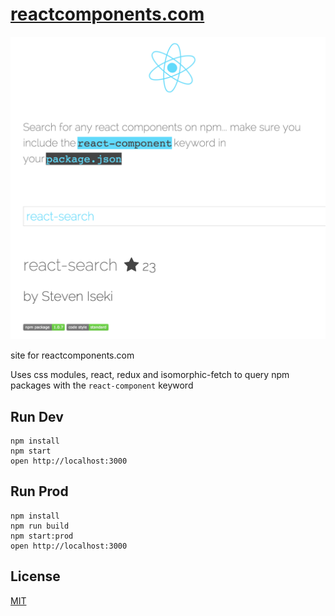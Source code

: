 # [reactcomponents.com](http://reactcomponents.xyz)

![](https://raw.githubusercontent.com/StevenIseki/reactcomponents.com/master/public/screenshot.png)

site for reactcomponents.com

Uses css modules, react, redux and isomorphic-fetch to query npm packages with the `react-component` keyword

## Run Dev

```
npm install
npm start
open http://localhost:3000
```

## Run Prod

```
npm install
npm run build
npm start:prod
open http://localhost:3000
```

## License

[MIT](http://isekivacenz.mit-license.org/)
